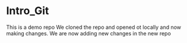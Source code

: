 # Intro_Git
This is a demo repo
We cloned the repo and opened ot locally and now making changes.
We are now adding new changes in the new repo
